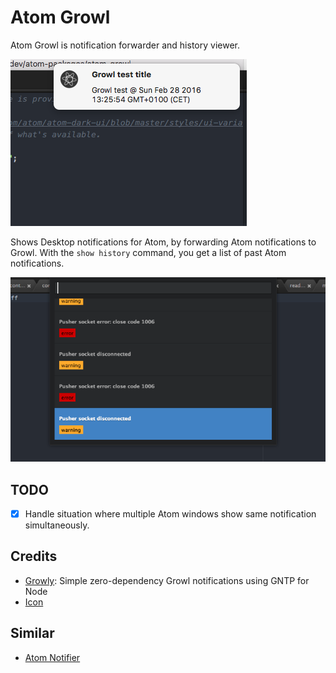 # Atom Growl

Atom Growl is notification forwarder and history viewer.

![Atom Growl screenshot](https://raw.githubusercontent.com/onderweg/atom-growl/master/resources/screenshot.png)

Shows Desktop notifications for Atom, by forwarding Atom notifications to Growl.
With the `show history` command, you get a list of past Atom notifications.

![Atom Growl screenshot: history](https://raw.githubusercontent.com/onderweg/atom-growl/master/resources/screenshot2.png)

## TODO

- [X] Handle situation where multiple Atom windows show same notification simultaneously.

## Credits

- [Growly](https://github.com/theabraham/growly): Simple zero-dependency Growl notifications using GNTP for Node
- [Icon](http://gapcode.com/atom-editor-icon/)

## Similar

- [Atom Notifier](https://github.com/benjamindean/atom-notifier)
